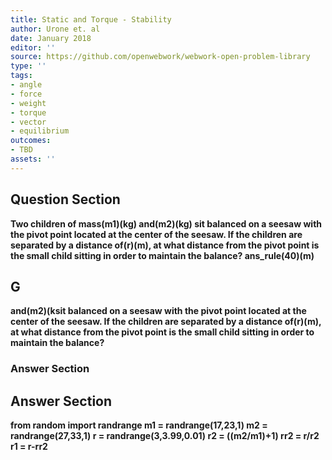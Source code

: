 ```yaml
---
title: Static and Torque - Stability
author: Urone et. al
date: January 2018
editor: ''
source: https://github.com/openwebwork/webwork-open-problem-library
type: ''
tags:
- angle
- force
- weight
- torque
- vector
- equilibrium
outcomes:
- TBD
assets: ''
---
```


## Question Section 

<b>
Two children of mass(m1)(kg) and(m2)(kg) sit balanced on a seesaw with the pivot point located at the center of the seesaw. If the children are separated by a distance of(r)(m), at what distance from the pivot point is the small child sitting in order to maintain the balance?
ans_rule(40)(m)

## G
and(m2)(ksit balanced on a seesaw with the pivot point located at the center of the seesaw. If the children are separated by a distance of(r)(m), at what distance from the pivot point is the small child sitting in order to maintain the balance?
### Answer Section


## Answer Section

from random import randrange
m1 = randrange(17,23,1)
m2 = randrange(27,33,1)
r = randrange(3,3.99,0.01)
r2 = ((m2/m1)+1)
rr2 = r/r2
r1 = r-rr2